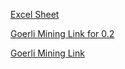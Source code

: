 [Excel Sheet](https://example.com/progress-sheet)

[Goerli Mining Link for 0.2](https://example.com/goerli-mining-0.2)

[Goerli Mining Link](https://example.com/goerli-mining)
